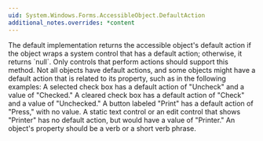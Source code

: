 ```yaml
---
uid: System.Windows.Forms.AccessibleObject.DefaultAction
additional_notes.overrides: *content
---
```


<p>The default implementation returns the accessible object's default action if the object wraps a system control that has a default action; otherwise, it returns `null`. Only controls that perform actions should support this method. Not all objects have default actions, and some objects might have a default action that is related to its <xref href="System.Windows.Forms.AccessibleObject.Value"></xref> property, such as in the following examples: A selected check box has a default action of "Uncheck" and a value of "Checked." A cleared check box has a default action of "Check" and a value of "Unchecked." A button labeled "Print" has a default action of "Press," with no value. A static text control or an edit control that shows "Printer" has no default action, but would have a value of "Printer." An object's <xref href="System.Windows.Forms.AccessibleObject.DefaultAction"></xref> property should be a verb or a short verb phrase.</p>



